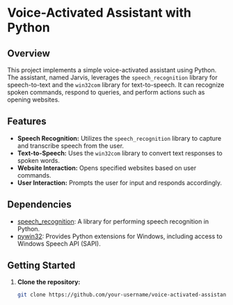 # Voice-Activated Assistant with Python

## Overview

This project implements a simple voice-activated assistant using Python. The assistant, named Jarvis, leverages the `speech_recognition` library for speech-to-text and the `win32com` library for text-to-speech. It can recognize spoken commands, respond to queries, and perform actions such as opening websites.

## Features

- **Speech Recognition:** Utilizes the `speech_recognition` library to capture and transcribe speech from the user.
- **Text-to-Speech:** Uses the `win32com` library to convert text responses to spoken words.
- **Website Interaction:** Opens specified websites based on user commands.
- **User Interaction:** Prompts the user for input and responds accordingly.

## Dependencies

- [speech_recognition](https://pypi.org/project/SpeechRecognition/): A library for performing speech recognition in Python.
- [pywin32](https://pypi.org/project/pywin32/): Provides Python extensions for Windows, including access to Windows Speech API (SAPI).

## Getting Started

1. **Clone the repository:**
   ```bash
   git clone https://github.com/your-username/voice-activated-assistant.git
